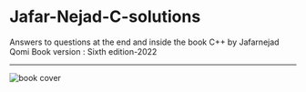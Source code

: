 # Jafar-Nejad-C-solutions
Answers to questions at the end and inside the book C++ by Jafarnejad Qomi
Book version : Sixth edition-2022
***
![book cover](https://github.com/user-attachments/assets/49310247-fc44-4daa-947e-67f21ec19150)
